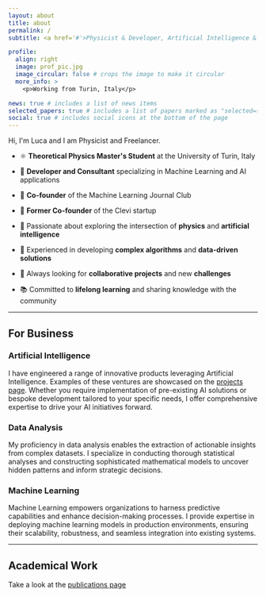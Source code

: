 ```yaml
---
layout: about
title: about
permalink: /
subtitle: <a href='#'>Physicist & Developer, Artificial Intelligence & Machine Learning</a>

profile:
  align: right
  image: prof_pic.jpg
  image_circular: false # crops the image to make it circular
  more_info: >
    <p>Working from Turin, Italy</p>

news: true # includes a list of news items
selected_papers: true # includes a list of papers marked as "selected={true}"
social: true # includes social icons at the bottom of the page
---
```


Hi, I'm Luca and I am Physicist and Freelancer.

- ⚛️ **Theoretical Physics Master's Student** at the University of Turin, Italy
- 🌱 **Developer and Consultant** specializing in Machine Learning and AI applications
- 🔬 **Co-founder** of the Machine Learning Journal Club
- 🛒 **Former Co-founder** of the Clevi startup

- 🔭 Passionate about exploring the intersection of **physics** and **artificial intelligence**
- 🧩 Experienced in developing **complex algorithms** and **data-driven solutions**
- 🚀 Always looking for **collaborative projects** and new **challenges**
- 📚 Committed to **lifelong learning** and sharing knowledge with the community

---

## For Business

### Artificial Intelligence
I have engineered a range of innovative products leveraging Artificial Intelligence. Examples of these ventures are showcased on the [projects page](/projects/#work). Whether you require implementation of pre-existing AI solutions or bespoke development tailored to your specific needs, I offer comprehensive expertise to drive your AI initiatives forward.

### Data Analysis
My proficiency in data analysis enables the extraction of actionable insights from complex datasets. I specialize in conducting thorough statistical analyses and constructing sophisticated mathematical models to uncover hidden patterns and inform strategic decisions.

### Machine Learning
Machine Learning empowers organizations to harness predictive capabilities and enhance decision-making processes. I provide expertise in deploying machine learning models in production environments, ensuring their scalability, robustness, and seamless integration into existing systems.

---

## Academical Work
Take a look at the [publications page](/publications/)